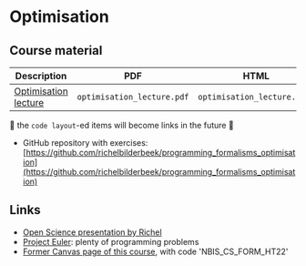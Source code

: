 # Optimisation

## Course material

Description                                                 |PDF                              |HTML                              |QMD
------------------------------------------------------------|---------------------------------|----------------------------------|------------------------------------
[Optimisation lecture](optimisation_lecture/README.md)      |`optimisation_lecture.pdf`       |`optimisation_lecture.html`       |[here](optimisation_lecture/optimisation_lecture.qmd)

:construction: the `code layout`-ed items will become links in the future :construction:

 * GitHub repository with exercises: [https://github.com/richelbilderbeek/programming_formalisms_optimisation](https://github.com/richelbilderbeek/programming_formalisms_optimisation)

## Links

 * [Open Science presentation by Richel](https://github.com/richelbilderbeek/science_fika_open_science_20230129)
 * [Project Euler](https://projecteuler.net/archives): plenty of programming problems
 * [Former Canvas page of this course](https://uppsala.instructure.com/courses/69215), with code 'NBIS_CS_FORM_HT22'
